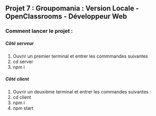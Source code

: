 ## Projet 7 : Groupomania : Version Locale - OpenClassrooms - Développeur Web

### Comment lancer le projet :

##### Côté serveur
1. Ouvrir un premier terminal et entrer les commmandes suivantes
2. cd server
3. npm i

##### Côté client
1. Ouvrir un deuxième terminal et entrer les commandes suivantes :
2. cd client
3. npm i
4. npm start

